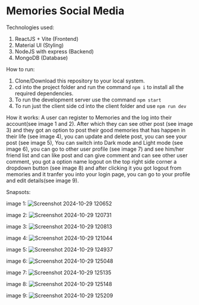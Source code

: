 ﻿# Memories Social Media





Technologies used:

 1. ReactJS + Vite (Frontend)
 2. Material UI (Styling)
 3. NodeJS with express (Backend)
 4. MongoDB (Database)


How to run:

1. Clone/Download this repository to your local system.
2. cd into the project folder and run the command `npm i` to install all the required dependencies.
3. To run the development server use the command `npm start`
4. To run just the client side cd into the client folder and use `npm run dev`

How it works: A user can register to Memories and the log into their account(see image 1 and 2). After which they can see other post (see image 3) and they got an  option to post their good memories that has happen in their life (see image 4), you can update and delete post,  you can see your post (see image 5), You can switch into Dark mode and Light mode (see image 6), you can go to other user profile (see image 7) and see him/her friend list and can like post and can give comment and can see other user comment, you got a option name logout on the top right side corner a dropdown button (see image 8) and after clicking it you got logout from memories and it tranfer you into your login page, you can go to your profile and edit details(see image 9).


Snapsots:

image 1:
![Screenshot 2024-10-29 120652](https://github.com/user-attachments/assets/472ff407-2d5e-4d4d-ad24-2be7963d47a8)

image 2:
![Screenshot 2024-10-29 120731](https://github.com/user-attachments/assets/587bb829-a910-4b8d-8e9a-2bf05383b468)

image 3:
![Screenshot 2024-10-29 120813](https://github.com/user-attachments/assets/5493a514-1dc3-4223-ac7b-0b5b8da4b66f)

image 4:
![Screenshot 2024-10-29 121044](https://github.com/user-attachments/assets/ef2b5015-0278-49a2-b990-fe1cf6a6c13d)

image 5:
![Screenshot 2024-10-29 124937](https://github.com/user-attachments/assets/3a89aa6c-ce64-4404-9f72-e2c528d724de)

image 6:
![Screenshot 2024-10-29 125048](https://github.com/user-attachments/assets/73171cd1-9260-4417-b42a-1193cce9ec17)

image 7:
![Screenshot 2024-10-29 125135](https://github.com/user-attachments/assets/6b7a9821-baa4-4996-99fa-dc90fa75033e)

image 8:
![Screenshot 2024-10-29 125148](https://github.com/user-attachments/assets/2f813a4c-1bea-46ad-a0b5-a4042ef0b644)

image 9:
![Screenshot 2024-10-29 125209](https://github.com/user-attachments/assets/3dd7e6b9-be99-4480-8cf9-82aca8ac9c28)



